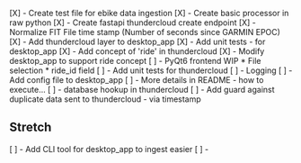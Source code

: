 [X] - Create test file for ebike data ingestion
[X] - Create basic processor in raw python
[X] - Create fastapi thundercloud create endpoint
[X] - Normalize FIT File time stamp (Number of seconds since GARMIN EPOC)
[X] - Add thundercloud layer to desktop_app
[X] - Add unit tests - for desktop_app
[X] - Add concept of 'ride' in thundercloud 
[X] - Modify desktop_app to support ride concept
[ ] - PyQt6 frontend WIP
      * File selection
      * ride_id field
[ ] - Add unit tests for thundercloud
[ ] - Logging 
[ ] - Add config file to desktop_app
[ ] - More details in README - how to execute...
[ ] - database hookup in thundercloud
[ ] - Add guard against duplicate data sent to thundercloud - via timestamp

## Stretch
[ ] - Add CLI tool for desktop_app to ingest easier
[ ] - 